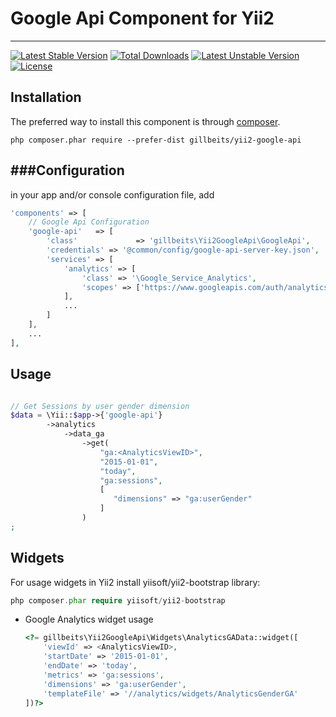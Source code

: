 # Google Api Component for Yii2
--------------------------------

[![Latest Stable Version](https://poser.pugx.org/gillbeits/yii2-google-api/v/stable.svg)](https://packagist.org/packages/gillbeits/yii2-google-api) 
[![Total Downloads](https://poser.pugx.org/gillbeits/yii2-google-api/downloads.svg)](https://packagist.org/packages/gillbeits/yii2-google-api) 
[![Latest Unstable Version](https://poser.pugx.org/gillbeits/yii2-google-api/v/unstable.svg)](https://packagist.org/packages/gillbeits/yii2-google-api) 
[![License](https://poser.pugx.org/gillbeits/yii2-google-api/license.svg)](https://packagist.org/packages/gillbeits/yii2-google-api)

Installation
-------------

The preferred way to install this component is through [composer](http://getcomposer.org/download/).

```
php composer.phar require --prefer-dist gillbeits/yii2-google-api
```

###Configuration
----------------

in your app and/or console configuration file, add

```php
'components' => [
    // Google Api Configuration
    'google-api'   => [
        'class'             => 'gillbeits\Yii2GoogleApi\GoogleApi',
        'credentials' => '@common/config/google-api-server-key.json',
        'services' => [
            'analytics' => [
                'class' => '\Google_Service_Analytics',
                'scopes' => ['https://www.googleapis.com/auth/analytics.readonly']
            ],
            ...
        ]
    ],
    ...
],
```

Usage
-----

```php

// Get Sessions by user gender dimension
$data = \Yii::$app->{'google-api'}
        ->analytics
            ->data_ga
                ->get(
                    "ga:<AnalyticsViewID>", 
                    "2015-01-01", 
                    "today", 
                    "ga:sessions", 
                    [
                       "dimensions" => "ga:userGender"
                    ]
                )
;

```

Widgets
-------

For usage widgets in Yii2 install yiisoft/yii2-bootstrap library:

```php
php composer.phar require yiisoft/yii2-bootstrap
```

* Google Analytics widget usage
    ```php
    <?= gillbeits\Yii2GoogleApi\Widgets\AnalyticsGAData::widget([
        'viewId' => <AnalyticsViewID>,
        'startDate' => '2015-01-01',
        'endDate' => 'today',
        'metrics' => 'ga:sessions',
        'dimensions' => 'ga:userGender',
        'templateFile' => '//analytics/widgets/AnalyticsGenderGA'
    ])?>
    ```